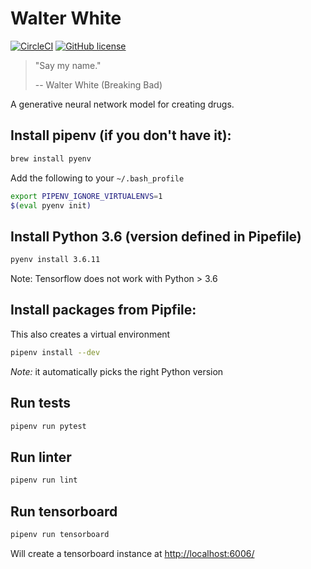 # Walter White
[![CircleCI](https://circleci.com/gh/DiscoverAI/walter-white.svg?style=shield)](https://circleci.com/gh/DiscoverAI/walter-white)
[![GitHub license](https://img.shields.io/github/license/DiscoverAI/walter-white)](https://github.com/DiscoverAI/walter-white/blob/master/LICENSE)
> "Say my name."
>
> -- Walter White (Breaking Bad)

A generative neural network model for creating drugs.

## Install pipenv (if you don't have it):
```bash
brew install pyenv
```

Add the following to your `~/.bash_profile`
```bash
export PIPENV_IGNORE_VIRTUALENVS=1
$(eval pyenv init)
```

## Install Python 3.6 (version defined in Pipefile)
```bash
pyenv install 3.6.11
```
Note: Tensorflow does not work with Python > 3.6

## Install packages from Pipfile:
This also creates a virtual environment
```bash
pipenv install --dev
```
*Note:* it automatically picks the right Python version

## Run tests
```bash
pipenv run pytest
```

## Run linter
```bash
pipenv run lint
```

## Run tensorboard
```bash
pipenv run tensorboard
```

Will create a tensorboard instance at [http://localhost:6006/](http://localhost:6006/) 
